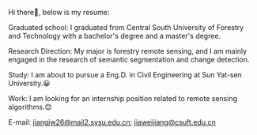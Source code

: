 Hi there👋, below is my resume:

Graduated school: I graduated from Central South University of Forestry and Technology with a bachelor's degree and a master's degree.

Research Direction: My major is forestry remote sensing, and I am mainly engaged in the research of semantic segmentation and change detection.

Study: I am about to pursue a Eng.D. in Civil Engineering at Sun Yat-sen University.😀

Work: I am looking for an internship position related to remote sensing algorithms.😊

E-mail: jiangjw26@mail2.sysu.edu.cn; jiaweijiang@csuft.edu.cn
